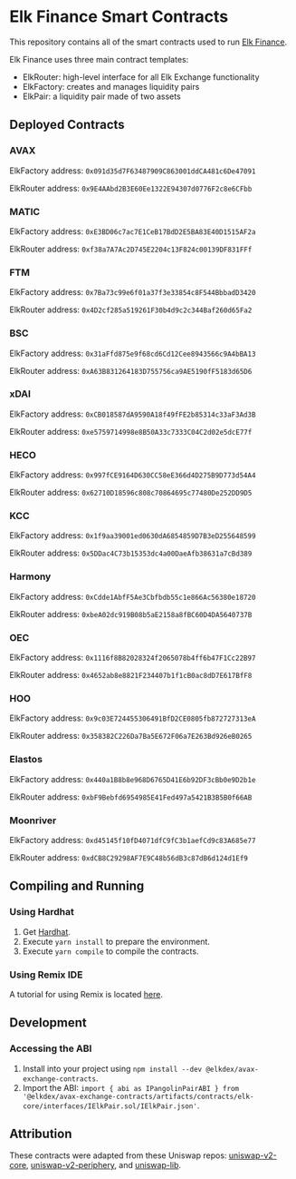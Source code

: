# Elk Finance Smart Contracts

This repository contains all of the smart contracts used to run [Elk Finance](https://elk.finance).

Elk Finance uses three main contract templates:
* ElkRouter: high-level interface for all Elk Exchange functionality
* ElkFactory: creates and manages liquidity pairs
* ElkPair: a liquidity pair made of two assets

## Deployed Contracts

### AVAX

ElkFactory address: `0x091d35d7F63487909C863001ddCA481c6De47091`

ElkRouter address: `0x9E4AAbd2B3E60Ee1322E94307d0776F2c8e6CFbb`

### MATIC

ElkFactory address: `0xE3BD06c7ac7E1CeB17BdD2E5BA83E40D1515AF2a`

ElkRouter address: `0xf38a7A7Ac2D745E2204c13F824c00139DF831FFf`

### FTM

ElkFactory address: `0x7Ba73c99e6f01a37f3e33854c8F544BbbadD3420`

ElkRouter address: `0x4D2cf285a519261F30b4d9c2c344Baf260d65Fa2`

### BSC

ElkFactory address: `0x31aFfd875e9f68cd6Cd12Cee8943566c9A4bBA13`

ElkRouter address: `0xA63B831264183D755756ca9AE5190fF5183d65D6`

### xDAI

ElkFactory address: `0xCB018587dA9590A18f49fFE2b85314c33aF3Ad3B`

ElkRouter address: `0xe5759714998e8B50A33c7333C04C2d02e5dcE77f`

### HECO

ElkFactory address: `0x997fCE9164D630CC58eE366d4D275B9D773d54A4`

ElkRouter address: `0x62710D18596c808c70864695c77480De252DD9D5`

### KCC

ElkFactory address: `0x1f9aa39001ed0630dA6854859D7B3eD255648599`

ElkRouter address: `0x5DDac4C73b15353dc4a00DaeAfb38631a7cBd389`

### Harmony

ElkFactory address: `0xCdde1AbfF5Ae3Cbfbdb55c1e866Ac56380e18720`

ElkRouter address: `0xbeA02dc919B08b5aE2158a8fBC60D4DA5640737B`

### OEC

ElkFactory address: `0x1116f8B82028324f2065078b4ff6b47F1Cc22B97`

ElkRouter address: `0x4652ab8e8821F234407b1f1cB0ac8dD7E617BfF8`

### HOO

ElkFactory address: `0x9c03E724455306491BfD2CE0805fb872727313eA`

ElkRouter address: `0x358382C226Da7Ba5E672F06a7E263Bd926eB0265`

### Elastos

ElkFactory address: `0x440a1B8b8e968D6765D41E6b92DF3cBb0e9D2b1e`

ElkRouter address: `0xbF9Bebfd6954985E41Fed497a5421B3B5B0f66AB`

### Moonriver

ElkFactory address: `0xd45145f10fD4071dfC9fC3b1aefCd9c83A685e77`

ElkRouter address: `0xdCB8C29298AF7E9C48b56dB3c87dB6d124d1Ef9`

## Compiling and Running

### Using Hardhat

1. Get [Hardhat](https://hardhat.org/).
2. Execute `yarn install` to prepare the environment.
3. Execute `yarn compile` to compile the contracts.

### Using Remix IDE

A tutorial for using Remix is located [here](https://docs.avax.network/build/tutorials/platform/deploy-a-smart-contract-on-avalanche-using-remix-and-metamask).

## Development

### Accessing the ABI

1. Install into your project using `npm install --dev @elkdex/avax-exchange-contracts`. 
2. Import the ABI: `import { abi as IPangolinPairABI } from '@elkdex/avax-exchange-contracts/artifacts/contracts/elk-core/interfaces/IElkPair.sol/IElkPair.json'`.

## Attribution

These contracts were adapted from these Uniswap repos: [uniswap-v2-core](https://github.com/Uniswap/uniswap-v2-core), [uniswap-v2-periphery](https://github.com/Uniswap/uniswap-v2-core), and [uniswap-lib](https://github.com/Uniswap/uniswap-lib).

